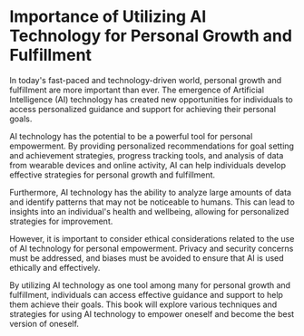 Importance of Utilizing AI Technology for Personal Growth and Fulfillment
=======================================================================================

In today's fast-paced and technology-driven world, personal growth and fulfillment are more important than ever. The emergence of Artificial Intelligence (AI) technology has created new opportunities for individuals to access personalized guidance and support for achieving their personal goals.

AI technology has the potential to be a powerful tool for personal empowerment. By providing personalized recommendations for goal setting and achievement strategies, progress tracking tools, and analysis of data from wearable devices and online activity, AI can help individuals develop effective strategies for personal growth and fulfillment.

Furthermore, AI technology has the ability to analyze large amounts of data and identify patterns that may not be noticeable to humans. This can lead to insights into an individual's health and wellbeing, allowing for personalized strategies for improvement.

However, it is important to consider ethical considerations related to the use of AI technology for personal empowerment. Privacy and security concerns must be addressed, and biases must be avoided to ensure that AI is used ethically and effectively.

By utilizing AI technology as one tool among many for personal growth and fulfillment, individuals can access effective guidance and support to help them achieve their goals. This book will explore various techniques and strategies for using AI technology to empower oneself and become the best version of oneself.
